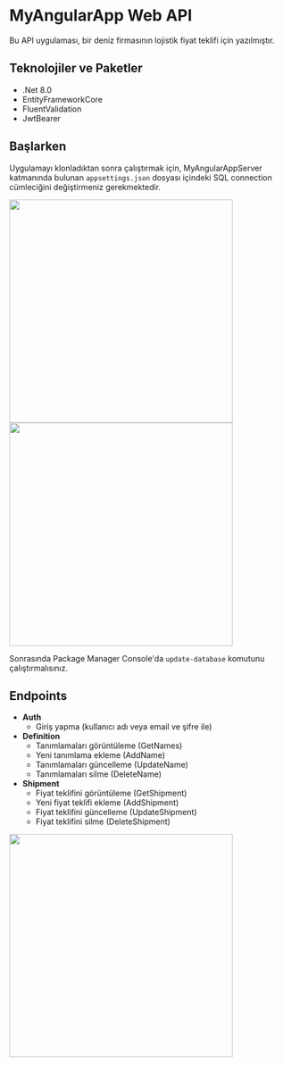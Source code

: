 # MyAngularApp Web API

Bu API uygulaması, bir deniz firmasının lojistik fiyat teklifi için yazılmıştır.

## Teknolojiler ve Paketler
- .Net 8.0
- EntityFrameworkCore
- FluentValidation
- JwtBearer

## Başlarken

Uygulamayı klonladıktan sonra çalıştırmak için, MyAngularAppServer katmanında bulunan `appsettings.json` dosyası içindeki SQL connection cümleciğini değiştirmeniz gerekmektedir.

<p float="left">
  <img src="https://github.com/halilck01/MyAngularApp/assets/122792022/54ac261c-6429-40d4-a506-a2aee9b3c78a" width="400" />
  <img src="https://github.com/halilck01/MyAngularApp/assets/122792022/b77add6f-3b70-41fe-a66a-c70994442cd5" width="400" /> 
</p>

Sonrasında Package Manager Console'da `update-database` komutunu çalıştırmalısınız.

## Endpoints

- **Auth**
  - Giriş yapma (kullanıcı adı veya email ve şifre ile)
- **Definition**
  - Tanımlamaları görüntüleme (GetNames)
  - Yeni tanımlama ekleme (AddName)
  - Tanımlamaları güncelleme (UpdateName)
  - Tanımlamaları silme (DeleteName)
- **Shipment**
  - Fiyat teklifini görüntüleme (GetShipment)
  - Yeni fiyat teklifi ekleme (AddShipment)
  - Fiyat teklifini güncelleme (UpdateShipment)
  - Fiyat teklifini silme (DeleteShipment)

<p float="left">
  <img src="https://github.com/halilck01/MyAngularApp/assets/122792022/3b4a442c-71d9-4bff-9711-cbc0d0dc1163" width="400" />
</p>